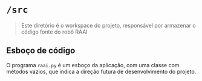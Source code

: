 # `/src`

> Este diretório é o workspace do projeto, responsável por armazenar o código fonte do robô RAAI

## Esboço de código

O programa `raai.py` é um esboço da aplicação, com uma classe com métodos vazios, que indica a direção futura de desenvolvimento do projeto. 